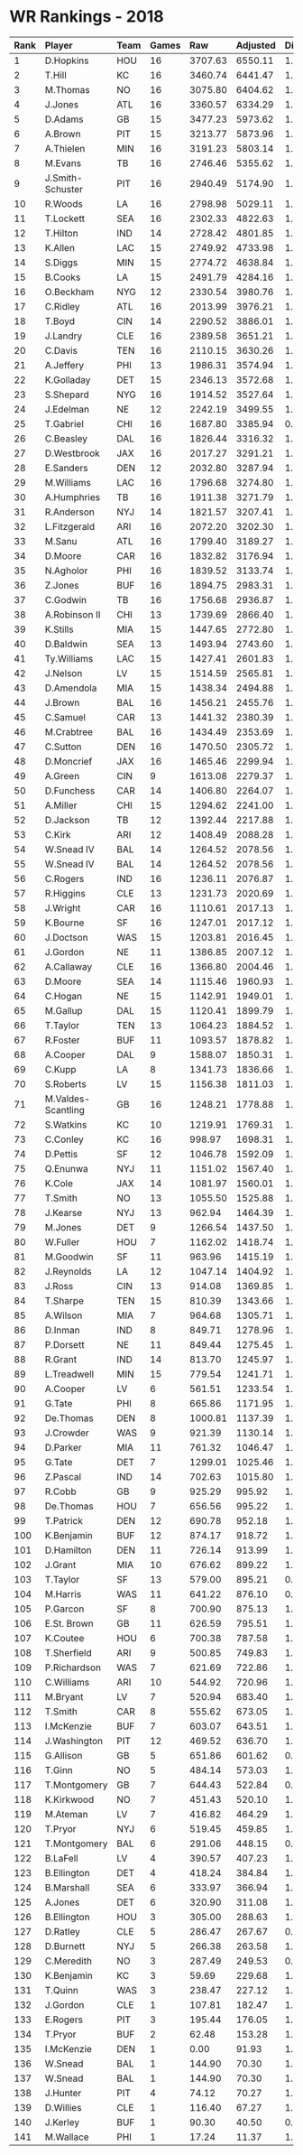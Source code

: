 # WR Rankings - 2018

| Rank | Player             | Team | Games | Raw     | Adjusted | Difficulty | Avg/Game | Typical | Consistency    | Trend    |
| :----| :------------------| :----| :-----| :-------| :--------| :----------| :--------| :-------| :--------------| :--------|
| 1    | D.Hopkins          | HOU  | 16    | 3707.63 | 6550.11  | 1.008      | 409.38   | 437.84  | 10/1/5         | +77.6%   |
| 2    | T.Hill             | KC   | 16    | 3460.74 | 6441.47  | 1.002      | 402.59   | 441.85  | 10/1/5         | +146.7%  |
| 3    | M.Thomas           | NO   | 16    | 3075.80 | 6404.62  | 1.012      | 400.29   | 413.10  | 8/1/7          | +140.8%  |
| 4    | J.Jones            | ATL  | 16    | 3360.57 | 6334.29  | 1.009      | 395.89   | 408.15  | 6/3/7          | +77.8%   |
| 5    | D.Adams            | GB   | 15    | 3477.23 | 5973.62  | 1.007      | 398.24   | 391.85  | 7/3/5          | +54.8%   |
| 6    | A.Brown            | PIT  | 15    | 3213.77 | 5873.96  | 1.013      | 391.60   | 386.13  | 7/3/5          | +91.4%   |
| 7    | A.Thielen          | MIN  | 16    | 3191.23 | 5803.14  | 1.018      | 362.70   | 397.33  | 9/1/6          | +99.7%   |
| 8    | M.Evans            | TB   | 16    | 2746.46 | 5355.62  | 1.010      | 334.73   | 334.40  | 6/1/9          | +91.2%   |
| 9    | J.Smith-Schuster   | PIT  | 16    | 2940.49 | 5174.90  | 1.015      | 323.43   | 320.92  | 9/0/7          | +97.6%   |
| 10   | R.Woods            | LA   | 16    | 2798.98 | 5029.11  | 1.013      | 314.32   | 310.60  | 8/1/7          | +81.6%   |
| 11   | T.Lockett          | SEA  | 16    | 2302.33 | 4822.63  | 1.015      | 301.41   | 339.42  | 11/1/4         | +66.4%   |
| 12   | T.Hilton           | IND  | 14    | 2728.42 | 4801.85  | 1.012      | 342.99   | 331.35  | 7/1/6          | +97.8%   |
| 13   | K.Allen            | LAC  | 15    | 2749.92 | 4733.98  | 1.015      | 315.60   | 287.12  | 7/2/6          | +70.3%   |
| 14   | S.Diggs            | MIN  | 15    | 2774.72 | 4638.84  | 1.007      | 309.26   | 298.19  | 8/0/7          | +140.2%  |
| 15   | B.Cooks            | LA   | 15    | 2491.79 | 4284.16  | 1.012      | 285.61   | 263.23  | 5/2/8          | +85.6%   |
| 16   | O.Beckham          | NYG  | 12    | 2330.54 | 3980.76  | 1.008      | 331.73   | 352.54  | 6/1/5          | INACTIVE |
| 17   | C.Ridley           | ATL  | 16    | 2013.99 | 3976.21  | 1.008      | 248.51   | 263.08  | 10/0/6         | +218.2%  |
| 18   | T.Boyd             | CIN  | 14    | 2290.52 | 3886.01  | 1.028      | 277.57   | 278.14  | 7/1/6          | +136.9%  |
| 19   | J.Landry           | CLE  | 16    | 2389.58 | 3651.21  | 1.009      | 228.20   | 251.45  | 9/1/6          | +165.3%  |
| 20   | C.Davis            | TEN  | 16    | 2110.15 | 3630.26  | 1.008      | 226.89   | 227.54  | 10/0/6         | +161.3%  |
| 21   | A.Jeffery          | PHI  | 13    | 1986.31 | 3574.94  | 1.011      | 275.00   | 269.68  | 7/0/6          | +159.4%  |
| 22   | K.Golladay         | DET  | 15    | 2346.13 | 3572.68  | 1.016      | 238.18   | 222.90  | 5/1/9          | +144.0%  |
| 23   | S.Shepard          | NYG  | 16    | 1914.52 | 3527.64  | 1.012      | 220.48   | 243.81  | 10/1/5         | +121.3%  |
| 24   | J.Edelman          | NE   | 12    | 2242.19 | 3499.55  | 1.011      | 291.63   | 304.45  | 5/4/3          | +51.8%   |
| 25   | T.Gabriel          | CHI  | 16    | 1687.80 | 3385.94  | 0.999      | 211.62   | 211.09  | 7/2/7          | +99.6%   |
| 26   | C.Beasley          | DAL  | 16    | 1826.44 | 3316.32  | 1.014      | 207.27   | 194.25  | 9/2/5          | +237.5%  |
| 27   | D.Westbrook        | JAX  | 16    | 2017.27 | 3291.21  | 1.011      | 205.70   | 201.07  | 8/1/7          | +153.6%  |
| 28   | E.Sanders          | DEN  | 12    | 2032.80 | 3287.94  | 1.014      | 273.99   | 293.93  | 6/2/4          | INACTIVE |
| 29   | M.Williams         | LAC  | 16    | 1796.68 | 3274.80  | 1.015      | 204.67   | 216.85  | 11/0/5         | +218.6%  |
| 30   | A.Humphries        | TB   | 16    | 1911.38 | 3271.79  | 1.016      | 204.49   | 219.18  | 10/1/5         | +136.2%  |
| 31   | R.Anderson         | NYJ  | 14    | 1821.57 | 3207.41  | 1.008      | 229.10   | 249.10  | 10/0/4         | +215.7%  |
| 32   | L.Fitzgerald       | ARI  | 16    | 2072.20 | 3202.30  | 1.015      | 200.14   | 202.11  | 10/1/5         | +93.3%   |
| 33   | M.Sanu             | ATL  | 16    | 1799.40 | 3189.27  | 1.004      | 199.33   | 191.56  | 7/3/6          | +89.0%   |
| 34   | D.Moore            | CAR  | 16    | 1832.82 | 3176.94  | 1.009      | 198.56   | 173.36  | 7/1/8          | +230.0%  |
| 35   | N.Agholor          | PHI  | 16    | 1839.52 | 3133.74  | 1.011      | 195.86   | 202.55  | 9/1/6          | +192.9%  |
| 36   | Z.Jones            | BUF  | 16    | 1894.75 | 2983.31  | 1.015      | 186.46   | 181.67  | 9/1/6          | +228.9%  |
| 37   | C.Godwin           | TB   | 16    | 1756.68 | 2936.87  | 1.020      | 183.55   | 187.13  | 9/1/6          | +197.5%  |
| 38   | A.Robinson II      | CHI  | 13    | 1739.69 | 2866.40  | 1.016      | 220.49   | 207.84  | 7/0/6          | +153.5%  |
| 39   | K.Stills           | MIA  | 15    | 1447.65 | 2772.80  | 1.006      | 184.85   | 180.02  | 11/0/4         | +309.2%  |
| 40   | D.Baldwin          | SEA  | 13    | 1493.94 | 2743.60  | 1.010      | 211.05   | 188.95  | 6/1/6          | +213.6%  |
| 41   | Ty.Williams        | LAC  | 15    | 1427.41 | 2601.83  | 1.020      | 173.46   | 146.81  | 7/1/7          | +179.7%  |
| 42   | J.Nelson           | LV   | 15    | 1514.59 | 2565.81  | 1.020      | 171.05   | 151.91  | 7/0/8          | +437.2%  |
| 43   | D.Amendola         | MIA  | 15    | 1438.34 | 2494.88  | 1.011      | 166.33   | 158.92  | 7/3/5          | +130.0%  |
| 44   | J.Brown            | BAL  | 16    | 1456.21 | 2455.76  | 1.018      | 153.48   | 160.04  | 9/1/6          | +246.2%  |
| 45   | C.Samuel           | CAR  | 13    | 1441.32 | 2380.39  | 1.012      | 183.11   | 174.20  | 4/1/8          | +129.8%  |
| 46   | M.Crabtree         | BAL  | 16    | 1434.49 | 2353.69  | 1.014      | 147.11   | 156.28  | 10/0/6         | +179.0%  |
| 47   | C.Sutton           | DEN  | 16    | 1470.50 | 2305.72  | 1.016      | 144.11   | 129.32  | 5/3/8          | +98.9%   |
| 48   | D.Moncrief         | JAX  | 16    | 1465.46 | 2299.94  | 1.016      | 143.75   | 141.97  | 7/2/7          | +225.2%  |
| 49   | A.Green            | CIN  | 9     | 1613.08 | 2279.37  | 1.025      | 253.26   | 240.42  | 4/1/4          | INACTIVE |
| 50   | D.Funchess         | CAR  | 14    | 1406.80 | 2264.07  | 1.016      | 161.72   | 182.40  | 8/0/6          | +231.1%  |
| 51   | A.Miller           | CHI  | 15    | 1294.62 | 2241.00  | 1.006      | 149.40   | 158.62  | 8/2/5          | +187.4%  |
| 52   | D.Jackson          | TB   | 12    | 1392.44 | 2217.88  | 1.005      | 184.82   | 183.90  | 5/1/6          | +109.0%  |
| 53   | C.Kirk             | ARI  | 12    | 1408.49 | 2088.28  | 1.006      | 174.02   | 192.58  | 6/1/5          | INACTIVE |
| 54   | W.Snead IV         | BAL  | 14    | 1264.52 | 2078.56  | 1.012      | 148.47   | 55.07   | 6/0/9          | +107.5%  |
| 55   | W.Snead IV         | BAL  | 14    | 1264.52 | 2078.56  | 1.012      | 148.47   | 55.07   | 6/0/9          | +107.5%  |
| 56   | C.Rogers           | IND  | 16    | 1236.11 | 2076.87  | 1.014      | 129.80   | 146.96  | 9/2/5          | +329.9%  |
| 57   | R.Higgins          | CLE  | 13    | 1231.73 | 2020.69  | 1.013      | 155.44   | 147.02  | 7/1/5          | +147.7%  |
| 58   | J.Wright           | CAR  | 16    | 1110.61 | 2017.13  | 1.019      | 126.07   | 120.10  | 9/0/7          | +207.1%  |
| 59   | K.Bourne           | SF   | 16    | 1247.01 | 2017.12  | 1.003      | 126.07   | 139.31  | 8/1/7          | +239.8%  |
| 60   | J.Doctson          | WAS  | 15    | 1203.81 | 2016.45  | 1.004      | 134.43   | 130.81  | 5/0/10         | +143.7%  |
| 61   | J.Gordon           | NE   | 11    | 1386.85 | 2007.12  | 1.016      | 182.47   | 187.34  | 6/1/5          | +114.2%  |
| 62   | A.Callaway         | CLE  | 16    | 1366.80 | 2004.46  | 1.008      | 125.28   | 133.36  | 8/1/7          | +288.6%  |
| 63   | D.Moore            | SEA  | 14    | 1115.46 | 1960.93  | 1.018      | 140.07   | 126.74  | 8/1/5          | +496.9%  |
| 64   | C.Hogan            | NE   | 15    | 1142.91 | 1949.01  | 1.009      | 129.93   | 127.60  | 7/1/7          | +354.5%  |
| 65   | M.Gallup           | DAL  | 15    | 1120.41 | 1899.79  | 1.012      | 126.65   | 121.19  | 8/1/6          | +229.5%  |
| 66   | T.Taylor           | TEN  | 13    | 1064.23 | 1884.52  | 1.004      | 144.96   | 140.21  | 6/1/6          | +260.7%  |
| 67   | R.Foster           | BUF  | 11    | 1093.57 | 1878.82  | 1.011      | 170.80   | 177.23  | 6/0/5          | +555.7%  |
| 68   | A.Cooper           | DAL  | 9     | 1588.07 | 1850.31  | 1.015      | 205.59   | 173.77  | 8/0/7          | +404.4%  |
| 69   | C.Kupp             | LA   | 8     | 1341.73 | 1836.66  | 1.005      | 229.58   | 269.25  | 5/0/3          | INACTIVE |
| 70   | S.Roberts          | LV   | 15    | 1156.38 | 1811.03  | 1.014      | 120.74   | 121.82  | 7/1/7          | +181.2%  |
| 71   | M.Valdes-Scantling | GB   | 16    | 1248.21 | 1778.88  | 1.007      | 111.18   | 121.88  | 9/0/7          | +522.9%  |
| 72   | S.Watkins          | KC   | 10    | 1219.91 | 1769.31  | 1.005      | 176.93   | 167.14  | 6/0/4          | INACTIVE |
| 73   | C.Conley           | KC   | 16    | 998.97  | 1698.31  | 1.001      | 106.14   | 101.73  | 9/2/5          | +315.2%  |
| 74   | D.Pettis           | SF   | 12    | 1046.78 | 1592.09  | 1.013      | 132.67   | 113.39  | 5/2/5          | +528.0%  |
| 75   | Q.Enunwa           | NYJ  | 11    | 1151.02 | 1567.40  | 1.012      | 142.49   | 138.06  | 6/0/5          | INACTIVE |
| 76   | K.Cole             | JAX  | 14    | 1081.97 | 1560.01  | 1.018      | 111.43   | 107.13  | 7/0/7          | +330.8%  |
| 77   | T.Smith            | NO   | 13    | 1055.50 | 1525.88  | 1.019      | 117.38   | 84.92   | 7/1/5          | +1070.8% |
| 78   | J.Kearse           | NYJ  | 13    | 962.94  | 1464.39  | 1.007      | 112.65   | 92.45   | 6/0/7          | +312.9%  |
| 79   | M.Jones            | DET  | 9     | 1266.54 | 1437.50  | 1.012      | 159.72   | 140.98  | 4/1/4          | INACTIVE |
| 80   | W.Fuller           | HOU  | 7     | 1162.02 | 1418.74  | 1.010      | 202.68   | 195.73  | 3/1/3          | INACTIVE |
| 81   | M.Goodwin          | SF   | 11    | 963.96  | 1415.19  | 1.010      | 128.65   | 121.53  | 7/0/4          | +399.0%  |
| 82   | J.Reynolds         | LA   | 12    | 1047.14 | 1404.92  | 1.010      | 117.08   | 133.38  | 7/1/4          | +427.0%  |
| 83   | J.Ross             | CIN  | 13    | 914.08  | 1369.85  | 1.012      | 105.37   | 98.61   | 5/2/6          | +190.3%  |
| 84   | T.Sharpe           | TEN  | 15    | 810.39  | 1343.66  | 1.010      | 89.58    | 88.93   | 9/0/6          | +684.6%  |
| 85   | A.Wilson           | MIA  | 7     | 964.68  | 1305.71  | 1.016      | 186.53   | 158.01  | 4/0/3          | INACTIVE |
| 86   | D.Inman            | IND  | 8     | 849.71  | 1278.96  | 1.014      | 159.87   | 162.08  | 3/0/5          | +140.1%  |
| 87   | P.Dorsett          | NE   | 11    | 849.44  | 1275.45  | 1.001      | 115.95   | 120.60  | 6/1/4          | +309.5%  |
| 88   | R.Grant            | IND  | 14    | 813.70  | 1245.97  | 1.012      | 89.00    | 98.76   | 9/0/5          | +353.0%  |
| 89   | L.Treadwell        | MIN  | 15    | 779.54  | 1241.71  | 1.006      | 82.78    | 75.33   | 6/0/9          | +151.9%  |
| 90   | A.Cooper           | LV   | 6     | 561.51  | 1233.54  | 1.015      | 205.59   | 173.77  | 8/0/7          | +404.4%  |
| 91   | G.Tate             | PHI  | 8     | 665.86  | 1171.95  | 1.009      | 146.49   | 141.17  | 9/0/6          | +184.6%  |
| 92   | De.Thomas          | DEN  | 8     | 1000.81 | 1137.39  | 1.015      | 142.17   | 141.88  | 8/0/7          | +137.6%  |
| 93   | J.Crowder          | WAS  | 9     | 921.39  | 1130.14  | 1.012      | 125.57   | 134.32  | 5/0/4          | +115.1%  |
| 94   | D.Parker           | MIA  | 11    | 761.32  | 1046.47  | 1.011      | 95.13    | 87.55   | 7/0/4          | +633.9%  |
| 95   | G.Tate             | DET  | 7     | 1299.01 | 1025.46  | 1.009      | 146.49   | 141.17  | 9/0/6          | +184.6%  |
| 96   | Z.Pascal           | IND  | 14    | 702.63  | 1015.80  | 1.030      | 72.56    | 76.03   | 10/0/4         | +742.6%  |
| 97   | R.Cobb             | GB   | 9     | 925.29  | 995.92   | 1.011      | 110.66   | 100.95  | 5/1/3          | +70.5%   |
| 98   | De.Thomas          | HOU  | 7     | 656.56  | 995.22   | 1.015      | 142.17   | 141.88  | 8/0/7          | +137.6%  |
| 99   | T.Patrick          | DEN  | 12    | 690.78  | 952.18   | 1.009      | 79.35    | 78.08   | 7/0/5          | +873.0%  |
| 100  | K.Benjamin         | BUF  | 12    | 874.17  | 918.72   | 1.010      | 76.56    | 82.16   | 7/2/6          | +143.1%  |
| 101  | D.Hamilton         | DEN  | 11    | 726.14  | 913.99   | 1.015      | 83.09    | 87.26   | 6/1/4          | +2220.0% |
| 102  | J.Grant            | MIA  | 10    | 676.62  | 899.22   | 1.006      | 89.92    | 80.88   | 5/0/5          | INACTIVE |
| 103  | T.Taylor           | SF   | 13    | 579.00  | 895.21   | 0.993      | 68.86    | 47.91   | 7/0/6          | +262.0%  |
| 104  | M.Harris           | WAS  | 11    | 641.22  | 876.10   | 0.996      | 79.65    | 61.55   | 5/1/5          | +383.9%  |
| 105  | P.Garcon           | SF   | 8     | 700.90  | 875.13   | 1.007      | 109.39   | 116.23  | 3/0/5          | INACTIVE |
| 106  | E.St. Brown        | GB   | 11    | 626.59  | 795.51   | 1.004      | 72.32    | 85.99   | 8/0/3          | +282.9%  |
| 107  | K.Coutee           | HOU  | 6     | 700.38  | 787.58   | 1.001      | 131.26   | 132.52  | 3/0/3          | INACTIVE |
| 108  | T.Sherfield        | ARI  | 9     | 500.85  | 749.83   | 1.016      | 83.31    | 80.29   | 5/1/3          | +798.7%  |
| 109  | P.Richardson       | WAS  | 7     | 621.69  | 722.86   | 1.007      | 103.27   | 104.07  | 4/0/3          | INACTIVE |
| 110  | C.Williams         | ARI  | 10    | 544.92  | 720.96   | 1.008      | 72.10    | 59.29   | 5/1/4          | +384.9%  |
| 111  | M.Bryant           | LV   | 7     | 520.94  | 683.40   | 1.006      | 97.63    | 103.24  | 5/0/2          | INACTIVE |
| 112  | T.Smith            | CAR  | 8     | 555.62  | 673.05   | 1.008      | 84.13    | 109.40  | 5/0/3          | +419.0%  |
| 113  | I.McKenzie         | BUF  | 7     | 603.07  | 643.51   | 1.012      | 91.93    | 101.71  | 4/0/4          | +490.2%  |
| 114  | J.Washington       | PIT  | 12    | 469.52  | 636.70   | 1.025      | 53.06    | 46.10   | 5/1/6          | +343.9%  |
| 115  | G.Allison          | GB   | 5     | 651.86  | 601.62   | 0.997      | 120.32   | 131.83  | 2/1/2          | INACTIVE |
| 116  | T.Ginn             | NO   | 5     | 484.14  | 573.03   | 1.011      | 114.61   | 132.89  | 2/1/2          | N/A      |
| 117  | T.Montgomery       | GB   | 7     | 644.43  | 522.84   | 0.996      | 74.69    | 74.60   | 7/0/6          | +330.9%  |
| 118  | K.Kirkwood         | NO   | 7     | 451.43  | 520.10   | 1.033      | 74.30    | 69.54   | 2/1/4          | +46.7%   |
| 119  | M.Ateman           | LV   | 7     | 416.82  | 464.29   | 1.013      | 66.33    | 59.33   | 3/0/4          | +378.2%  |
| 120  | T.Pryor            | NYJ  | 6     | 519.45  | 459.85   | 1.010      | 76.64    | 86.69   | 4/1/3          | INACTIVE |
| 121  | T.Montgomery       | BAL  | 6     | 291.06  | 448.15   | 0.996      | 74.69    | 74.60   | 7/0/6          | +330.9%  |
| 122  | B.LaFell           | LV   | 4     | 390.57  | 407.23   | 1.006      | 101.81   | 118.31  | 2/0/2          | INACTIVE |
| 123  | B.Ellington        | DET  | 4     | 418.24  | 384.84   | 1.006      | 96.21    | 91.39   | 3/0/4          | INACTIVE |
| 124  | B.Marshall         | SEA  | 6     | 333.97  | 366.94   | 1.024      | 61.16    | 57.59   | 3/0/3          | INACTIVE |
| 125  | A.Jones            | DET  | 6     | 320.90  | 311.08   | 1.010      | 51.85    | 64.49   | 4/0/2          | +493.9%  |
| 126  | B.Ellington        | HOU  | 3     | 305.00  | 288.63   | 1.006      | 96.21    | 91.39   | 3/0/4          | INACTIVE |
| 127  | D.Ratley           | CLE  | 5     | 286.47  | 267.67   | 0.998      | 53.53    | 40.14   | 2/1/2          | INACTIVE |
| 128  | D.Burnett          | NYJ  | 5     | 266.38  | 263.58   | 1.003      | 52.72    | 58.22   | 3/0/2          | N/A      |
| 129  | C.Meredith         | NO   | 3     | 287.49  | 249.53   | 0.995      | 83.18    | 83.18   | 2/0/1          | INACTIVE |
| 130  | K.Benjamin         | KC   | 3     | 59.69   | 229.68   | 1.010      | 76.56    | 82.16   | 7/2/6          | +143.1%  |
| 131  | T.Quinn            | WAS  | 3     | 238.47  | 227.12   | 1.015      | 75.71    | 75.71   | 1/0/2          | INACTIVE |
| 132  | J.Gordon           | CLE  | 1     | 107.81  | 182.47   | 1.016      | 182.47   | 187.34  | 6/1/5          | +114.2%  |
| 133  | E.Rogers           | PIT  | 3     | 195.44  | 176.05   | 1.020      | 58.68    | 58.68   | 2/0/1          | N/A      |
| 134  | T.Pryor            | BUF  | 2     | 62.48   | 153.28   | 1.010      | 76.64    | 86.69   | 4/1/3          | INACTIVE |
| 135  | I.McKenzie         | DEN  | 1     | 0.00    | 91.93    | 1.012      | 91.93    | 101.71  | 4/0/4          | +490.2%  |
| 136  | W.Snead            | BAL  | 1     | 144.90  | 70.30    | 1.012      | 70.30    | 70.30   | None/None/None | None     |
| 137  | W.Snead            | BAL  | 1     | 144.90  | 70.30    | 1.012      | 70.30    | 70.30   | None/None/None | None     |
| 138  | J.Hunter           | PIT  | 4     | 74.12   | 70.27    | 1.008      | 17.57    | 23.21   | 3/0/1          | INACTIVE |
| 139  | D.Willies          | CLE  | 1     | 116.40  | 67.27    | 1.030      | 67.27    | 67.27   | 0/1/0          | INACTIVE |
| 140  | J.Kerley           | BUF  | 1     | 90.30   | 40.50    | 0.975      | 40.50    | 40.50   | 0/1/0          | INACTIVE |
| 141  | M.Wallace          | PHI  | 1     | 17.24   | 11.37    | 1.050      | 11.37    | 11.37   | 0/1/0          | INACTIVE |

